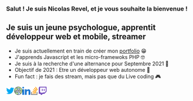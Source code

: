 ### Salut ! Je suis Nicolas Revel, et je vous souhaite la bienvenue !

## Je suis un jeune psychologue, apprentit développeur web et mobile, streamer

- Je suis actuellement en train de créer mon [portfolio] 😁
- J'apprends Javascript et les micro-framewoks PHP 🤓
- Je suis à la recherche d'une alternance pour Septembre 2021 🧐
- Objectif de 2021 : Etre un développeur web autonome 💪
- Fun fact : je fais des stream, mais pas que du Live coding 🎮

[<img align="left" alt="twitter @NicoRvl_Dev" width="22px" src="img/logo/twitter.png" />][twitter]
[<img align="left" alt="twitter @NicoRvl_Dev" width="22px" src="img/logo/globe.png" />][portfolio]
[<img align="left" alt="twitter @NicoRvl_Dev" width="22px" src="img/logo/linkedin.png" />][linkedin]
[<img align="left" alt="twitter @NicoRvl_Dev" width="22px" src="img/logo/stack-overflow.png" />][stack-overflow]
[<img align="left" alt="twitter @NicoRvl_Dev" width="22px" src="img/logo/twitch.png" />][twitch]

[portfolio]: https://nicolas-revel.students-laplateforme.io/
[twitter]: https://twitter.com/NicoRvl_Dev
[linkedin]: https://www.linkedin.com/in/nicolas-revel-62026817a/
[stack-overflow]: https://stackoverflow.com/users/14775067/nicolas-revel?tab=profile
[twitch]: https://twitch.tv/nico_rvl